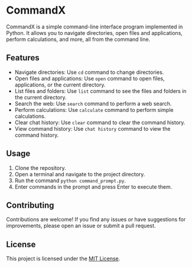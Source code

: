 # CommandX

CommandX is a simple command-line interface program implemented in Python. It allows you to navigate directories, open files and applications, perform calculations, and more, all from the command line.

## Features

- Navigate directories: Use `cd` command to change directories.
- Open files and applications: Use `open` command to open files, applications, or the current directory.
- List files and folders: Use `list` command to see the files and folders in the current directory.
- Search the web: Use `search` command to perform a web search.
- Perform calculations: Use `calculate` command to perform simple calculations.
- Clear chat history: Use `clear` command to clear the command history.
- View command history: Use `chat history` command to view the command history.

## Usage

1. Clone the repository.
2. Open a terminal and navigate to the project directory.
3. Run the command `python command_prompt.py`.
4. Enter commands in the prompt and press Enter to execute them.

<!-- ## Dependencies

This project requires the following dependencies. You can install them using the provided `requirements.txt` file. -->

## Contributing

Contributions are welcome! If you find any issues or have suggestions for improvements, please open an issue or submit a pull request.

## License

This project is licensed under the [MIT License](LICENSE).
